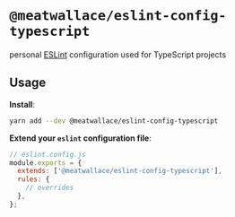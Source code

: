 # `@meatwallace/eslint-config-typescript`

personal [ESLint](https://eslint.org) configuration used for TypeScript projects

## Usage

**Install**:

```sh
yarn add --dev @meatwallace/eslint-config-typescript
```

**Extend your `eslint` configuration file**:

```js
// eslint.config.js
module.exports = {
  extends: ['@meatwallace/eslint-config-typescript'],
  rules: {
    // overrides
  },
};
```
